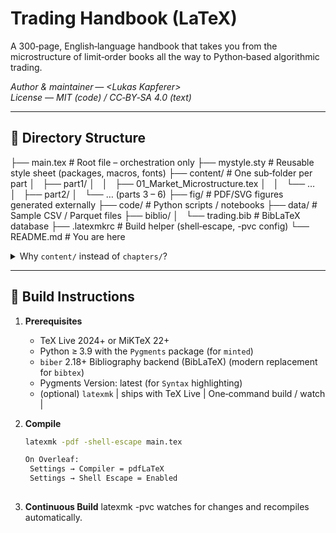 # Trading Handbook (LaTeX)

A 300‑page, English‑language handbook that takes you from the microstructure
of limit‑order books all the way to Python‑based algorithmic trading.

*Author & maintainer — \<Lukas Kapferer\>*  
*License — MIT (code) / CC‑BY‑SA 4.0 (text)*

---

## 📂 Directory Structure

├── main.tex # Root file – orchestration only
├── mystyle.sty # Reusable style sheet (packages, macros, fonts)
├── content/ # One sub‑folder per part
│   ├── part1/
│   │   ├── 01_Market_Microstructure.tex
│   │   └── …
│   ├── part2/
│   └── … (parts 3 – 6)
├── fig/ # PDF/SVG figures generated externally
├── code/ # Python scripts / notebooks
├── data/ # Sample CSV / Parquet files
├── biblio/
│   └── trading.bib # BibLaTeX database
├── .latexmkrc # Build helper (shell‑escape, -pvc config)
└── README.md # You are here


<details>
<summary>Why <code>content/</code> instead of <code>chapters/</code>?</summary>

You can adopt either name—just keep `\include{…}` paths in `main.tex`
consistent.  
The handbook currently expects `content/partX/...`.
</details>

---

## 🔧 Build Instructions

1. **Prerequisites**
   * TeX Live 2024+ or MiKTeX 22+
   * Python ≥ 3.9 with the `Pygments` package (for `minted`)
   * `biber` 2.18+ Bibliography backend (BibLaTeX) (modern replacement for `bibtex`)
   * Pygments Version: latest (for `Syntax` highlighting)
   * (optional) `latexmk` | ships with TeX Live | One‑command build / watch |

2. **Compile**
   ```bash
   latexmk -pdf -shell-escape main.tex
   
   On Overleaf:
    Settings → Compiler = pdfLaTeX
    Settings → Shell Escape = Enabled
    
3. **Continuous Build**
   latexmk -pvc watches for changes and recompiles automatically.